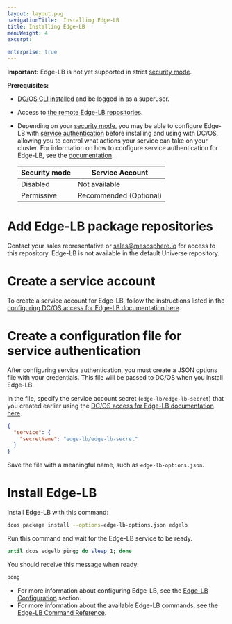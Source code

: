 ```yaml
---
layout: layout.pug
navigationTitle:  Installing Edge-LB
title: Installing Edge-LB
menuWeight: 4
excerpt:

enterprise: true
---
```


**Important:** Edge-LB is not yet supported in strict [security mode](/1.10/security/ent/#security-modes).

**Prerequisites:**

-  [DC/OS CLI installed](/1.10/cli/install/) and be logged in as a superuser.
-  Access to [the remote Edge-LB repositories](https://support.mesosphere.com/hc/en-us/articles/213198586).
-  Depending on your [security mode](/1.10/security/ent/#security-modes), you may be able to configure Edge-LB with [service authentication](/1.10/security/ent/service-auth/) before installing and using with DC/OS, allowing you to control what actions your service can take on your cluster. For information on how to configure service authentication for Edge-LB, see the [documentation](/1.10/networking/edge-lb/auth).

   | Security mode | Service Account |
   |---------------|-----------------------|
   | Disabled      | Not available   |
   | Permissive    | Recommended (Optional)   |

# Add Edge-LB package repositories
Contact your sales representative or sales@mesosphere.io for access to this repository. Edge-LB is not available in the default Universe repository.

# Create a service account
To create a service account for Edge-LB, follow the instructions listed in the [configuring DC/OS access for Edge-LB documentation here](/1.10/networking/edge-lb/auth).

# <a name="create-json"></a>Create a configuration file for service authentication
After configuring service authentication, you must create a JSON options file with your credentials. This file will be passed to DC/OS when you install Edge-LB.

In the file, specify the service account secret (`edge-lb/edge-lb-secret`) that you created earlier using the [DC/OS access for Edge-LB documentation here](/1.10/networking/edge-lb/auth).

```json
{
  "service": {
    "secretName": "edge-lb/edge-lb-secret"
  }
}
```

Save the file with a meaningful name, such as `edge-lb-options.json`.

# <a name="install-edge-lb"></a>Install Edge-LB
Install Edge-LB with this command:

```bash
dcos package install --options=edge-lb-options.json edgelb
```

Run this command and wait for the Edge-LB service to be ready.

```bash
until dcos edgelb ping; do sleep 1; done
```

You should receive this message when ready:

```bash
pong
```

- For more information about configuring Edge-LB, see the [Edge-LB Configuration](/1.10/networking/edge-lb/configuration) section.
- For more information about the available Edge-LB commands, see the [Edge-LB Command Reference](/1.10/cli/command-reference/dcos-edgelb/).
